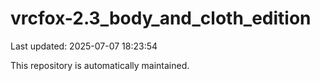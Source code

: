 # vrcfox-2.3_body_and_cloth_edition

Last updated: 2025-07-07 18:23:54

This repository is automatically maintained.
